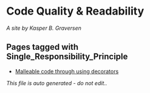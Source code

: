 ﻿# Code Quality & Readability
*A site by Kasper B. Graversen*

## Pages tagged with **Single_Responsibility_Principle**

* [Malleable code through using decorators](Articles/Design/MalleableCodeUsingDecorators.md)



*This file is auto generated - do not edit..*
